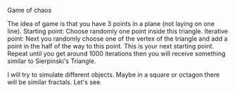 Game of chaos 

The idea of game is that you have 3 points in a plane (not laying on one line).
Starting point: 
Choose randomly one point inside this triangle.
Iterative point:
Next you randomly choose one of the vertex of the triangle and add a point in the half of the way to this point. This is your next starting point.
Repeat until you get around 1000 iterations then you will receive something similar to Sierpinski's Triangle.

I will try to simulate different objects. Maybe in a square or octagon there will be similar fractals. Let's see.
